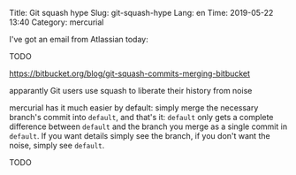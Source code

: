 Title: Git squash hype
Slug: git-squash-hype
Lang: en
Time: 2019-05-22 13:40
Category: mercurial

I've got an email from Atlassian today:


TODO

https://bitbucket.org/blog/git-squash-commits-merging-bitbucket

apparantly Git users use squash to liberate their history from noise

mercurial has it much easier by default: simply merge the necessary branch's commit into `default`, and that's it: `default` only gets a complete difference between `default` and the branch you merge as a single commit in `default`. If you want details simply see the branch, if you don't want the noise, simply see `default`.

TODO

